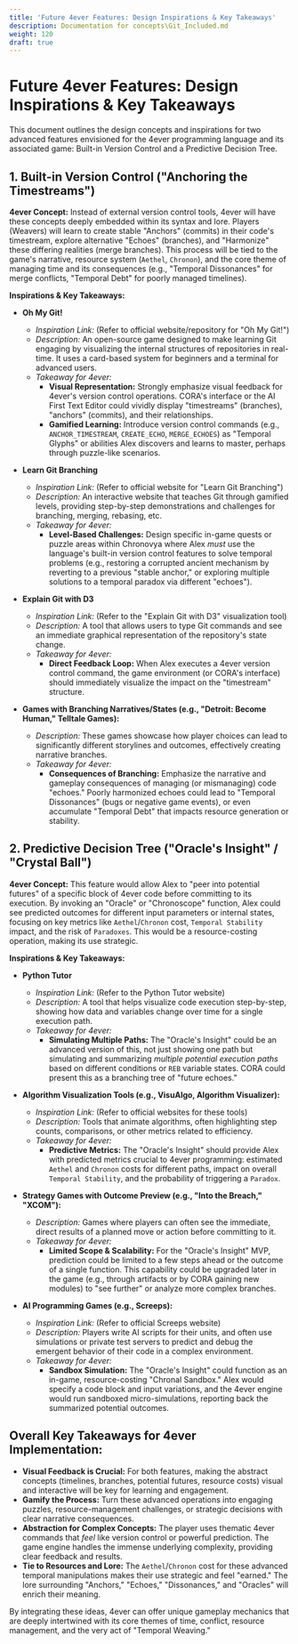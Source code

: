 ```yaml
---
title: 'Future 4ever Features: Design Inspirations & Key Takeaways'
description: Documentation for concepts\Git_Included.md
weight: 120
draft: true
---
```


# Future 4ever Features: Design Inspirations & Key Takeaways

This document outlines the design concepts and inspirations for two advanced features envisioned for the 4ever programming language and its associated game: Built-in Version Control and a Predictive Decision Tree.

## 1. Built-in Version Control ("Anchoring the Timestreams")

**4ever Concept:**
Instead of external version control tools, 4ever will have these concepts deeply embedded within its syntax and lore. Players (Weavers) will learn to create stable "Anchors" (commits) in their code's timestream, explore alternative "Echoes" (branches), and "Harmonize" these differing realities (merge branches). This process will be tied to the game's narrative, resource system (`Aethel`, `Chronon`), and the core theme of managing time and its consequences (e.g., "Temporal Dissonances" for merge conflicts, "Temporal Debt" for poorly managed timelines).

**Inspirations & Key Takeaways:**

* **Oh My Git!**
    * *Inspiration Link:* (Refer to official website/repository for "Oh My Git!")
    * *Description:* An open-source game designed to make learning Git engaging by visualizing the internal structures of repositories in real-time. It uses a card-based system for beginners and a terminal for advanced users.
    * *Takeaway for 4ever:*
        * **Visual Representation:** Strongly emphasize visual feedback for 4ever's version control operations. CORA's interface or the AI First Text Editor could vividly display "timestreams" (branches), "anchors" (commits), and their relationships.
        * **Gamified Learning:** Introduce version control commands (e.g., `ANCHOR_TIMESTREAM`, `CREATE_ECHO`, `MERGE_ECHOES`) as "Temporal Glyphs" or abilities Alex discovers and learns to master, perhaps through puzzle-like scenarios.

* **Learn Git Branching**
    * *Inspiration Link:* (Refer to official website for "Learn Git Branching")
    * *Description:* An interactive website that teaches Git through gamified levels, providing step-by-step demonstrations and challenges for branching, merging, rebasing, etc.
    * *Takeaway for 4ever:*
        * **Level-Based Challenges:** Design specific in-game quests or puzzle areas within Chronovya where Alex *must* use the language's built-in version control features to solve temporal problems (e.g., restoring a corrupted ancient mechanism by reverting to a previous "stable anchor," or exploring multiple solutions to a temporal paradox via different "echoes").

* **Explain Git with D3**
    * *Inspiration Link:* (Refer to the "Explain Git with D3" visualization tool)
    * *Description:* A tool that allows users to type Git commands and see an immediate graphical representation of the repository's state change.
    * *Takeaway for 4ever:*
        * **Direct Feedback Loop:** When Alex executes a 4ever version control command, the game environment (or CORA's interface) should immediately visualize the impact on the "timestream" structure.

* **Games with Branching Narratives/States (e.g., "Detroit: Become Human," Telltale Games):**
    * *Description:* These games showcase how player choices can lead to significantly different storylines and outcomes, effectively creating narrative branches.
    * *Takeaway for 4ever:*
        * **Consequences of Branching:** Emphasize the narrative and gameplay consequences of managing (or mismanaging) code "echoes." Poorly harmonized echoes could lead to "Temporal Dissonances" (bugs or negative game events), or even accumulate "Temporal Debt" that impacts resource generation or stability.

## 2. Predictive Decision Tree ("Oracle's Insight" / "Crystal Ball")

**4ever Concept:**
This feature would allow Alex to "peer into potential futures" of a specific block of 4ever code before committing to its execution. By invoking an "Oracle" or "Chronoscope" function, Alex could see predicted outcomes for different input parameters or internal states, focusing on key metrics like `Aethel`/`Chronon` cost, `Temporal Stability` impact, and the risk of `Paradoxes`. This would be a resource-costing operation, making its use strategic.

**Inspirations & Key Takeaways:**

* **Python Tutor**
    * *Inspiration Link:* (Refer to the Python Tutor website)
    * *Description:* A tool that helps visualize code execution step-by-step, showing how data and variables change over time for a single execution path.
    * *Takeaway for 4ever:*
        * **Simulating Multiple Paths:** The "Oracle's Insight" could be an advanced version of this, not just showing one path but simulating and summarizing *multiple potential execution paths* based on different conditions or `REB` variable states. CORA could present this as a branching tree of "future echoes."

* **Algorithm Visualization Tools (e.g., VisuAlgo, Algorithm Visualizer):**
    * *Inspiration Link:* (Refer to official websites for these tools)
    * *Description:* Tools that animate algorithms, often highlighting step counts, comparisons, or other metrics related to efficiency.
    * *Takeaway for 4ever:*
        * **Predictive Metrics:** The "Oracle's Insight" should provide Alex with predicted metrics crucial to 4ever programming: estimated `Aethel` and `Chronon` costs for different paths, impact on overall `Temporal Stability`, and the probability of triggering a `Paradox`.

* **Strategy Games with Outcome Preview (e.g., "Into the Breach," "XCOM"):**
    * *Description:* Games where players can often see the immediate, direct results of a planned move or action before committing to it.
    * *Takeaway for 4ever:*
        * **Limited Scope & Scalability:** For the "Oracle's Insight" MVP, prediction could be limited to a few steps ahead or the outcome of a single function. This capability could be upgraded later in the game (e.g., through artifacts or by CORA gaining new modules) to "see further" or analyze more complex branches.

* **AI Programming Games (e.g., Screeps):**
    * *Inspiration Link:* (Refer to official Screeps website)
    * *Description:* Players write AI scripts for their units, and often use simulations or private test servers to predict and debug the emergent behavior of their code in a complex environment.
    * *Takeaway for 4ever:*
        * **Sandbox Simulation:** The "Oracle's Insight" could function as an in-game, resource-costing "Chronal Sandbox." Alex would specify a code block and input variations, and the 4ever engine would run sandboxed micro-simulations, reporting back the summarized potential outcomes.

## Overall Key Takeaways for 4ever Implementation:

* **Visual Feedback is Crucial:** For both features, making the abstract concepts (timelines, branches, potential futures, resource costs) visual and interactive will be key for learning and engagement.
* **Gamify the Process:** Turn these advanced operations into engaging puzzles, resource-management challenges, or strategic decisions with clear narrative consequences.
* **Abstraction for Complex Concepts:** The player uses thematic 4ever commands that *feel* like version control or powerful prediction. The game engine handles the immense underlying complexity, providing clear feedback and results.
* **Tie to Resources and Lore:** The `Aethel`/`Chronon` cost for these advanced temporal manipulations makes their use strategic and feel "earned." The lore surrounding "Anchors," "Echoes," "Dissonances," and "Oracles" will enrich their meaning.

By integrating these ideas, 4ever can offer unique gameplay mechanics that are deeply intertwined with its core themes of time, conflict, resource management, and the very act of "Temporal Weaving."